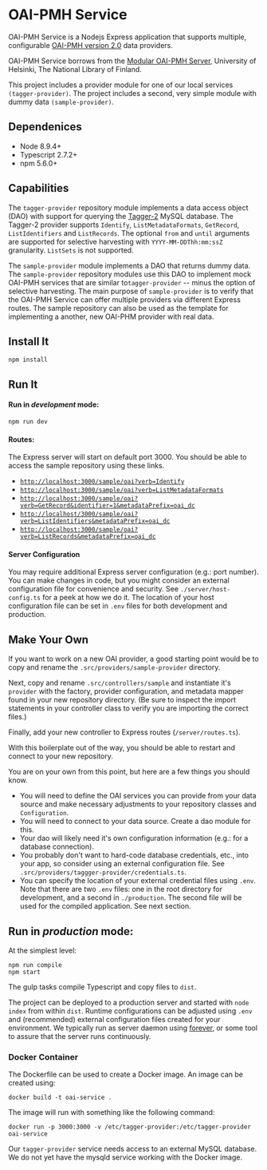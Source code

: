 # OAI-PMH Service

OAI-PMH Service is a Nodejs Express application that supports multiple, configurable [OAI-PMH version 2.0](https://www.openarchives.org/OAI/openarchivesprotocol.html) data providers.

OAI-PMH Service borrows from the [Modular OAI-PMH Server](https://github.com/NatLibFi/oai-pmh-server), University of Helsinki, 
The National Library of Finland. 

This project includes a provider module for one of our local services `(tagger-provider)`. The project
 includes a second, very simple module with dummy data `(sample-provider)`.  

## Dependenices

* Node 8.9.4+
* Typescript 2.7.2+
* npm 5.6.0+

## Capabilities

The `tagger-provider` repository module implements a data access object (DAO) with support for querying the 
[Tagger-2](https://github.com/hatfieldlibrary/tagger-2) MySQL database.  The Tagger-2 provider supports `Identify`, `ListMetadataFormats`, `GetRecord`, `ListIdentifiers` and `ListRecords`. The optional
`from` and `until` arguments are supported for selective harvesting with `YYYY-MM-DDThh:mm:ssZ` granularity.  `ListSets` is not supported.  

The `sample-provider` module implements a DAO that returns dummy data. The `sample-provider` repository modules use this DAO to implement mock OAI-PMH services that are similar to`tagger-provider` -- minus the option of selective harvesting.  The main purpose of `sample-provider` is to verify that the OAI-PMH Service can offer multiple providers via different Express routes.  The sample repository can also be used as the template for implementing a another, 
 new OAI-PHM provider with real data.

## Install It
```
npm install
```

## Run It
#### Run in *development* mode:

```
npm run dev
```

#### Routes:

The Express server will start on default port 3000.  You should be able to access the sample repository 
using these links.

* [`http://localhost:3000/sample/oai?verb=Identify`](http://localhost:3000/sample/oai?verb=Identify)
* [`http://localhost:3000/sample/oai?verb=ListMetadataFormats`](http://localhost:3000/sample/oai?verb=ListMetadataFormats)
* [`http://localhost:3000/sample/oai?verb=GetRecord&identifier=1&metadataPrefix=oai_dc`](http://localhost:3000/sample/oai?verb=GetRecord&identifier=1&metadataPrefix=oai_dc)
* [`http://localhost/3000/sample/oai?verb=ListIdentifiers&metadataPrefix=oai_dc`](http://localhost/3000/tagger/oai?verb=ListIdentifiers&metadataPrefix=oai_dc)
* [`http://localhost:3000/sample/oai?verb=ListRecords&metadataPrefix=oai_dc`](http://localhost:3000/sample/oai?verb=ListRecords&metadataPrefix=oai_dc)

#### Server Configuration

You may require additional Express server configuration (e.g.: port number).  You can make changes in code, but you might consider an external configuration file for convenience and security. See `./server/host-config.ts`
for a peek at how we do it. The location of your host configuration file can be set in `.env` files for both development and production.


## Make Your Own

If you want to work on a new OAI provider, a good starting point would be to copy and rename the `.src/providers/sample-provider` 
 directory. 
 
 Next, copy and rename `.src/controllers/sample` and  instantiate it's `provider` with the factory, provider configuration, 
 and metadata mapper found in your new repository directory. (Be sure to inspect the import statements in your controller class
 to verify you are importing the correct files.)  
 
 Finally, add your new controller to Express routes (`/server/routes.ts`).

With this boilerplate out of the way, you should be able to restart and connect to your new repository.

You are on your own from this point, but here are a few things you should know.

*  You will need to define the OAI services you can provide from your data source and make necessary adjustments to your repository
classes and `Configuration`.
* You will need to connect to your data source. Create a dao module for this.
* Your dao will likely need it's own configuration information (e.g.: for a database connection).
* You probably don't want to hard-code database credentials, etc., into your app, so consider using an external configuration file. 
See `.src/providers/taggger-provider/credentials.ts`.
* You can specify the location of your external credential files using `.env`. Note that there are two `.env` files: 
one in the root directory for development, and a second in `./production`. The second file will be used for the compiled
application.  See next section.

## Run in *production* mode:

At the simplest level:
```
npm run compile
npm start
```

The gulp tasks compile Typescript and copy files to `dist`. 

The project can be deployed to a production server and started with `node index` from within `dist`. Runtime configurations
can be adjusted using `.env` and (recommended) external configuration files created for your environment. We typically run as server daemon using [forever](https://github.com/foreverjs/forever), or some tool 
to assure that the server runs continuously.  

### Docker Container

The Dockerfile can be used to create a Docker image.  An image can be created using:

`docker build -t oai-service .`

The image will run with something like the following command:

`docker run -p 3000:3000 -v /etc/tagger-provider:/etc/tagger-provider oai-service`

Our `tagger-provider` service needs access to an external MySQL database. We do not yet have the mysqld service working with the Docker
image.





